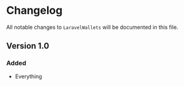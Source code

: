 # Changelog

All notable changes to `LaravelWallets` will be documented in this file.

## Version 1.0

### Added
- Everything
